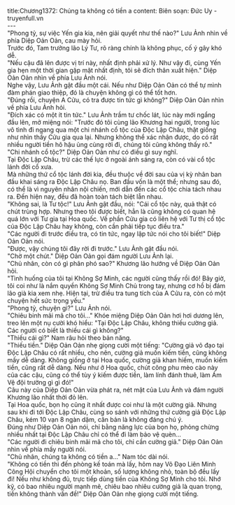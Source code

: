title:Chương1372: Chúng ta không có tiền a
content:
Biên soạn: Đức Uy - truyenfull.vn<br>---<br>"Phong tỷ, sự việc Yến gia kia, nên giải quyết như thế nào?" Lưu Ảnh nhìn về phía Diệp Oản Oản, cau mày hỏi.<br>Trước đó, Tam trưởng lão Lý Tư, rõ ràng chính là không phục, cố ý gây khó dễ.<br>"Nếu cậu đã lên được vị trí này, nhất định phải xử lý. Như vậy đi, cùng Yến gia hẹn một thời gian gặp mặt nhất định, tôi sẽ đích thân xuất hiện." Diệp Oản Oản nhìn về phía Lưu Ảnh nói.<br>Nghe vậy, Lưu Ảnh gật đầu một cái. Nếu như Diệp Oản Oản có thể tự mình đàm phán giao thiệp, đó là chuyện không gì có thể tốt hơn.<br>"Đúng rồi, chuyện A Cửu, có tra được tin tức gì không?" Diệp Oản Oản nhìn về phía Lưu Ảnh hỏi.<br>"Đích xác có một ít tin tức." Lưu Ảnh trầm tư chốc lát, lúc này mới ngẩng đầu lên, mở miệng nói: "Trước đó tôi cùng lão Khương hai người, trong lúc vô tình đi ngang qua một chi nhánh cổ tộc của Độc Lập Châu, thật giống như nhìn thấy Cửu gia qua lại. Nhưng không thể xác nhận được, do có rất nhiều người tiền hô hậu ủng cùng rời đi, chúng tôi cũng không thấy rõ."<br>"Chi nhánh cổ tộc?" Diệp Oản Oản như có điều gì suy nghĩ.<br>Tại Độc Lập Châu, trừ các thế lực ở ngoài ánh sáng ra, còn có vài cổ tộc lánh đời cổ xưa.<br>Mà những thứ cổ tộc lánh đời kia, đều thuộc về đời sau của vị kỳ nhân ban đầu khai sáng ra Độc Lập Châu nọ. Ban đầu vốn là một thể; nhưng sau đó, có thể là vì nguyên nhân nội chiến, mới dẫn đến các cổ tộc chia tách nhau ra. Đến hiện nay, đều đã hoàn toàn tách biệt lẫn nhau.<br>"Không sai, là Tư tộc!" Lưu Ảnh gật đầu, nói: "Cái cổ tộc này, quả thật có chút trùng hợp. Nhưng theo tôi được biết, hẳn là cũng không có quan hệ quá lớn với Tư gia tại Hoa quốc. Về phần Cửu gia có liên hệ với Tư thị cổ tộc của Độc Lập Châu hay không, còn cần phải tiếp tục điều tra."<br>"Các người đi trước điều tra, có tin tức, ngay lập tức nói cho tôi biết!" Diệp Oản Oản nói.<br>"Được, vậy chúng tôi đây rời đi trước." Lưu Ảnh gật đầu nói.<br>"Chờ một chút." Diệp Oản Oản gọi đám người Lưu Ảnh lại.<br>"Chủ nhân, còn có gì phân phó sao?" Khương lão hướng về Diệp Oản Oản hỏi.<br>"Tình huống của tôi tại Không Sợ Minh, các người cũng thấy rồi đó! Bây giờ, tôi coi như là nắm quyền Không Sợ Minh Chủ trong tay, nhưng cơ hồ bị đám lão già kia xem nhẹ. Hiện tại, trừ điều tra tung tích của A Cửu ra, còn có một chuyện hết sức trọng yếu."<br>"Phong tỷ, chuyện gì?" Lưu Ảnh nói.<br>"Chiêu binh mãi mã cho tôi..." Khóe miệng Diệp Oản Oản hơi hơi dương lên, treo lên một nụ cười khó hiểu: "Tại Độc Lập Châu, không thiếu cường giả. Các người có biết là thiếu cái gì không?"<br>"Thiếu cái gì?" Nam râu hỏi theo bản năng.<br>"Thiếu tiền." Diệp Oản Oản nhẹ giọng cười một tiếng: "Cường giả võ đạo tại Độc Lập Châu có rất nhiều, cho nên, cường giả muốn kiếm tiền, cũng không mấy dễ dàng. Không giống ở tại Hoa quốc, cường giả khan hiếm, muốn kiếm tiền, cũng rất dễ dàng. Nếu như ở Hoa quốc, chút công phu mèo cào này của các cậu, cũng có thể tùy ý kiếm được tiền, làm lính đánh thuê, làm Ám Vệ đội trưởng gì gì đó!"<br>Câu này của Diệp Oản Oản vừa phát ra, nét mặt của Lưu Ảnh và đám người Khương lão nhất thời đỏ lên.<br>Tại Hoa quốc, bọn họ cũng ít nhất được coi như là một cường giả. Nhưng sau khi đi tới Độc Lập Châu, cùng so sánh với những thứ cường giả Độc Lập Châu, kém 10 vạn 8 ngàn dặm, căn bản là không đáng chú ý.<br>Đúng như Diệp Oản Oản nói, chỉ bằng năng lực của bọn họ, phỏng chừng nhiều nhất tại Độc Lập Châu chỉ có thể đi làm bảo vệ quèn…<br>"Các người đi chiêu binh mãi mã cho tôi, chỉ cần cường giả." Diệp Oản Oản nhìn về phía mấy người nói.<br>"Chủ nhân, chúng ta không có tiền a..." Nam tóc dài nói.<br>"Không có tiền thì đến phòng kế toán mà lấy, hôm nay Võ Đạo Liên Minh Công Hội chuyển cho tôi một khoản, số lượng không nhỏ, toàn bộ đều lấy đi! Nếu như không đủ, trực tiếp dùng tiền của Không Sợ Minh cho tôi. Nhớ kỹ, có bao nhiêu người mạnh mẽ, chiêu bao nhiêu cường giả là quan trọng, tiền không thành vấn đề!" Diệp Oản Oản nhẹ giọng cười một tiếng.